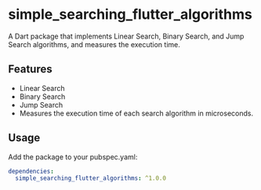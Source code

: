 # simple_searching_flutter_algorithms

A Dart package that implements Linear Search, Binary Search, and Jump Search algorithms, and measures the execution time.

## Features

- Linear Search
- Binary Search
- Jump Search
- Measures the execution time of each search algorithm in microseconds.

## Usage

Add the package to your pubspec.yaml:

```yaml
dependencies:
  simple_searching_flutter_algorithms: ^1.0.0
